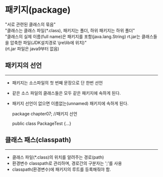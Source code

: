 패키지(package)
=========================

"서로 관련된 클래스의 묶음"  
"클래스는 클래스 파일(*.class), 패키지는 폴더, 하위 패키지는 하위 폴더"  
"클래스의 실제 이름(full name)은 패키지를 포함(java.lang.String) rt.jar는 클래스들을 압축한 파일(JDK설치경로 \jre\lib에 위치)"  
(rt.jar 파일은 java9부터 없음)


패키지의 선언
---------
*****

* 패키지는 소스파일의 첫 번째 문장으로 단 한번 선언
* 같은 소스 파일의 클래스들은 모두 같은 패키지에 속하게 된다.
* 패키지 선언이 없으면 이름없는(unnamed) 패키지에 속하게 된다.


    package chapter07; //패키지 선언

    public class PackageTest {...}


클래스 패스(classpath)
-----------------
*****

* 클래스 파일(*.class)의 위치를 알려주는 경로(path)
* 환경변수 classpath로 관리하며, 경로간의 구분자는 ';'를 사용
* classpath(환경변수)에 패키지의 루트를 등록해줘야 함.
